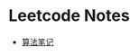 # Leetcode Notes

* [算法笔记](https://unique-forsythia-e5b.notion.site/Leetcode-e5bcf7a0e97347fcb412fda5bbdb856c)